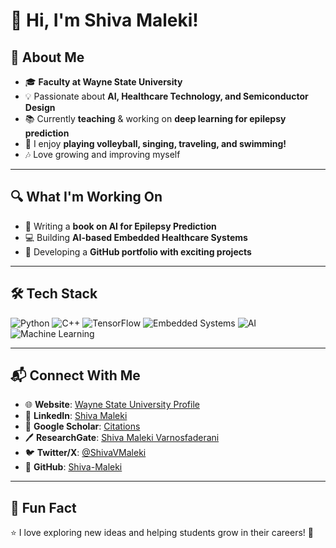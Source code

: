 # 👋 Hi, I'm Shiva Maleki! 

## 🚀 About Me
- 🎓 **Faculty at Wayne State University**  
- 💡 Passionate about **AI, Healthcare Technology, and Semiconductor Design**  
- 📚 Currently **teaching** & working on **deep learning for epilepsy prediction**  
- 🏐 I enjoy **playing volleyball, singing, traveling, and swimming!**  
- 🎶 Love growing and improving myself

---

## 🔍 What I'm Working On
- 📖 Writing a **book on AI for Epilepsy Prediction**  
- 💻 Building **AI-based Embedded Healthcare Systems**  
- 📝 Developing a **GitHub portfolio with exciting projects**  

---

## 🛠 Tech Stack
![Python](https://img.shields.io/badge/Python-3776AB?style=for-the-badge&logo=python&logoColor=white)
![C++](https://img.shields.io/badge/C++-00599C?style=for-the-badge&logo=c%2B%2B&logoColor=white)
![TensorFlow](https://img.shields.io/badge/TensorFlow-FF6F00?style=for-the-badge&logo=tensorflow&logoColor=white)
![Embedded Systems](https://img.shields.io/badge/Embedded%20Systems-007ACC?style=for-the-badge)
![AI](https://img.shields.io/badge/Artificial%20Intelligence-4B8BBE?style=for-the-badge)
![Machine Learning](https://img.shields.io/badge/Machine%20Learning-F9A03C?style=for-the-badge)

---

## 📬 Connect With Me
- 🌐 **Website**: [Wayne State University Profile](https://engineering.wayne.edu/profile/gy4030)  
- 🔗 **LinkedIn**: [Shiva Maleki](https://www.linkedin.com/in/shiva-m-13535069)  
- 📖 **Google Scholar**: [Citations](https://scholar.google.com/citations?user=skl7eewAAAAJ&hl=en&oi=ao)  
- 🖊️ **ResearchGate**: [Shiva Maleki Varnosfaderani](https://www.researchgate.net/profile/Shiva-Maleki-Varnosfaderani)  
- 🐦 **Twitter/X**: [@ShivaVMaleki](https://twitter.com/ShivaVMaleki)  
- 🔗 **GitHub**: [Shiva-Maleki](https://github.com/Shiva-Maleki)  

---

## 📌 Fun Fact  
⭐ I love exploring new ideas and helping students grow in their careers! 🚀 
